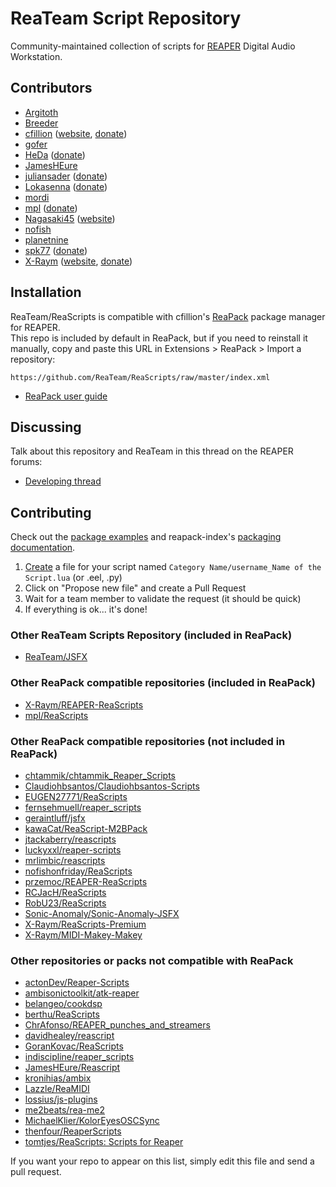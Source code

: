 # ReaTeam Script Repository

Community-maintained collection of scripts for [REAPER](http://www.reaper.fm) Digital Audio Workstation.


## Contributors

- [Argitoth](http://forum.cockos.com/member.php?u=7973)
- [Breeder](http://forum.cockos.com/member.php?u=27094)
- [cfillion](http://forum.cockos.com/member.php?u=98780) ([website](https://cfillion.ca), [donate](https://www.paypal.me/cfillion))
- [gofer](http://forum.cockos.com/member.php?u=9328)
- [HeDa](http://forum.cockos.com/member.php?u=47822) ([donate](https://www.patreon.com/heda?ty=h))
- [JamesHEure](http://forum.cockos.com/member.php?u=3734)
- [juliansader](http://forum.cockos.com/member.php?u=14710) ([donate](https://paypal.me/juliansader))
- [Lokasenna](http://forum.cockos.com/member.php?u=10417) ([donate](https://paypal.me/Lokasenna))
- [mordi](http://forum.cockos.com/member.php?u=91120)
- [mpl](http://forum.cockos.com/member.php?u=70694) ([donate](https://www.paypal.me/donate2mpl))
- [Nagasaki45](https://github.com/Nagasaki45) ([website](http://www.tomgurion.me/))
- [nofish](http://forum.cockos.com/member.php?u=6870)
- [planetnine](http://forum.cockos.com/member.php?u=6549)
- [spk77](http://forum.cockos.com/member.php?u=49553) ([donate](https://www.paypal.com/cgi-bin/webscr?cmd=_donations&business=5NUK834ZGR5NU&lc=FI&item_name=SPK77%20scripts%20for%20REAPER&currency_code=EUR&bn=PP%2dDonationsBF%3abtn_donateCC_LG%2egif%3aNonHosted))
- [X-Raym](http://forum.cockos.com/member.php?u=58284) ([website](http://extremraym.com/), [donate](http://www.extremraym.com/en/donation/))

## Installation

ReaTeam/ReaScripts is compatible with cfillion's [ReaPack](https://reapack.com) package manager for REAPER.  
This repo is included by default in ReaPack, but if you need to reinstall it manually,
copy and paste this URL in Extensions > ReaPack > Import a repository:
 
```
https://github.com/ReaTeam/ReaScripts/raw/master/index.xml
```

- [ReaPack user guide](https://github.com/cfillion/reapack/wiki)

## Discussing

Talk about this repository and ReaTeam in this thread on the REAPER forums:  
- [Developing thread](http://forum.cockos.com/showthread.php?t=169127)

## Contributing

Check out the [package examples](https://github.com/cfillion/reapack-index/wiki/Examples) and
reapack-index's [packaging documentation](https://github.com/cfillion/reapack-index/wiki/Packaging-Documentation).

1. [Create](https://github.com/ReaTeam/ReaScripts/new/master) a file for your script named `Category Name/username_Name of the Script.lua` (or .eel, .py)
2. Click on "Propose new file" and create a Pull Request
3. Wait for a team member to validate the request (it should be quick)
4. If everything is ok... it's done!

### Other ReaTeam Scripts Repository (included in ReaPack)

- [ReaTeam/JSFX](https://github.com/ReaTeam/JSFX)

### Other ReaPack compatible repositories (included in ReaPack)

- [X-Raym/REAPER-ReaScripts](https://github.com/X-Raym/REAPER-ReaScripts)
- [mpl/ReaScripts](https://github.com/MichaelPilyavskiy/ReaScripts)

### Other ReaPack compatible repositories (not included in ReaPack)

- [chtammik/chtammik_Reaper_Scripts](https://github.com/chtammik/chtammik_Reaper_Scripts)
- [Claudiohbsantos/Claudiohbsantos-Scripts](https://github.com/Claudiohbsantos/Claudiohbsantos-Scripts)
- [EUGEN27771/ReaScripts](https://github.com/EUGEN27771/ReaScripts)
- [fernsehmuell/reaper_scripts](https://github.com/fernsehmuell/reaper_scripts)
- [geraintluff/jsfx](https://github.com/geraintluff/jsfx)
- [kawaCat/ReaScript-M2BPack](https://bitbucket.org/kawaCat/reascript-m2bpack/wiki/Home)
- [jtackaberry/reascripts](https://github.com/jtackaberry/reascripts/tree/master/MIDI)
- [luckyxxl/reaper-scripts](https://github.com/luckyxxl/reaper-scripts/)
- [mrlimbic/reascripts](https://github.com/mrlimbic/reascripts)
- [nofishonfriday/ReaScripts](https://github.com/nofishonfriday/ReaScripts)
- [przemoc/REAPER-ReaScripts](https://github.com/przemoc/REAPER-ReaScripts)
- [RCJacH/ReaScripts](https://github.com/RCJacH/ReaScripts/)
- [RobU23/ReaScripts](https://github.com/RobU23/ReaScripts/)
- [Sonic-Anomaly/Sonic-Anomaly-JSFX](https://github.com/Sonic-Anomaly/Sonic-Anomaly-JSFX)
- [X-Raym/ReaScripts-Premium](https://www.extremraym.com/en/downloads/category/reascripts/)
- [X-Raym/MIDI-Makey-Makey](https://github.com/X-Raym/MIDI-Makey-Makey)

### Other repositories or packs not compatible with ReaPack

- [actonDev/Reaper-Scripts](https://github.com/actonDev/Reaper-Scripts)
- [ambisonictoolkit/atk-reaper](https://github.com/ambisonictoolkit/atk-reaper)
- [belangeo/cookdsp](https://github.com/belangeo/cookdsp)
- [berthu/ReaScripts](https://github.com/berthu/ReaScripts)
- [ChrAfonso/REAPER_punches_and_streamers](https://github.com/ChrAfonso/REAPER_punches_and_streamers)
- [davidhealey/reascript](https://github.com/davidhealey/reascript)
- [GoranKovac/ReaScripts](https://github.com/GoranKovac/ReaScripts)
- [indiscipline/reaper_scripts](https://github.com/indiscipline/reaper_scripts)
- [JamesHEure/Reascript](https://github.com/JamesHEure/Reascript)
- [kronihias/ambix](https://github.com/kronihias/ambix)
- [Lazzle/ReaMIDI](https://github.com/Lazzle/ReaMIDI)
- [lossius/js-plugins](https://github.com/lossius/js-plugins)
- [me2beats/rea-me2](https://github.com/me2beats/rea-me2)
- [MichaelKlier/KolorEyesOSCSync](https://github.com/MichaelKlier/KolorEyesOSCSync)
- [thenfour/ReaperScripts](https://github.com/thenfour/ReaperScripts)
- [tomtjes/ReaScripts: Scripts for Reaper](https://github.com/tomtjes/ReaScripts)

If you want your repo to appear on this list, simply edit this file and send a pull request.
